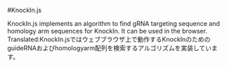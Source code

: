#KnockIn.js

KnockIn.js implements an algorithm to find gRNA targeting sequence and homology arm sequences for KnockIn. It can be used in the browser.  
Translated:KnockIn.jsではウェブブラウザ上で動作するKnockInのためのguideRNAおよびhomologyarm配列を検索するアルゴリズムを実装しています。
